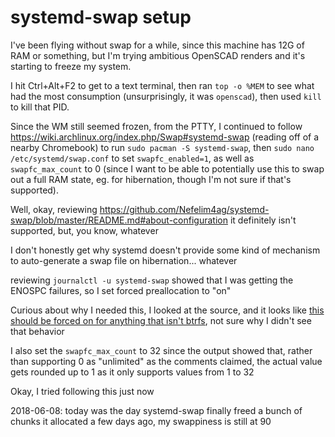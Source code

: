# systemd-swap setup

I've been flying without swap for a while, since this machine has 12G of RAM or something, but I'm trying ambitious OpenSCAD renders and it's starting to freeze my system.

I hit Ctrl+Alt+F2 to get to a text terminal, then ran `top -o %MEM` to see what had the most consumption (unsurprisingly, it was `openscad`), then used `kill` to kill that PID.

Since the WM still seemed frozen, from the PTTY, I continued to follow https://wiki.archlinux.org/index.php/Swap#systemd-swap (reading off of a nearby Chromebook) to run `sudo pacman -S systemd-swap`, then `sudo nano /etc/systemd/swap.conf` to set `swapfc_enabled=1`, as well as `swapfc_max_count` to 0 (since I want to be able to potentially use this to swap out a full RAM state, eg. for hibernation, though I'm not sure if that's supported).

Well, okay, reviewing https://github.com/Nefelim4ag/systemd-swap/blob/master/README.md#about-configuration it definitely isn't supported, but, you know, whatever

I don't honestly get why systemd doesn't provide some kind of mechanism to auto-generate a swap file on hibernation... whatever

reviewing `journalctl -u systemd-swap` showed that I was getting the ENOSPC failures, so I set forced preallocation to "on"

Curious about why I needed this, I looked at the source, and it looks like [this should be forced on for anything that isn't btrfs](https://github.com/Nefelim4ag/systemd-swap/blob/master/systemd-swap#L264), not sure why I didn't see that behavior

I also set the `swapfc_max_count` to 32 since the output showed that, rather than supporting 0 as "unlimited" as the comments claimed, the actual value gets rounded up to 1 as it only supports values from 1 to 32

Okay, I tried following this just now

2018-06-08: today was the day systemd-swap finally freed a bunch of chunks it allocated a few days ago, my swappiness is still at 90
